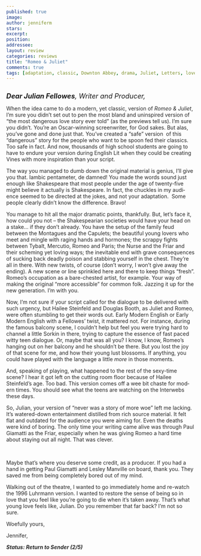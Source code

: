 ```yaml
---
published: true
image:
author: jenniferm 
stars: 
excerpt: 
position: 
addressee: 
layout: review
categories: reviews
title: "Romeo & Juliet"
comments: true
tags: [adaptation, classic, Downton Abbey, drama, Juliet, Letters, love, romance, Romeo]
---
```

<div><p><span class="full-image-block ssNonEditable"><span><a href="/letters/2013/10/14/romeo-juliet.html"><img src="http://static.squarespace.com/static/5005f6bcc4aa41161b33e89e/5329cf1fe4b07c068ebf74de/5329cf1fe4b07c068ebf78e6/1381771650453/Romeo%20and%20Juliet.jpg" alt="" /></a></span></span></p>
<p class="Default"><em><span style="font-size:130%;"><strong>Dear Julian Fellowes</strong>, Writer and Producer,</span></em></p>
<p class="Default"><span style="color:#262626;" lang="EN-CA">When the idea came to do a modern, yet classic, version of <em>Romeo &amp; Juliet</em>, I&#8217;m sure you didn&#8217;t set out to pen the most bland and uninspired version of &ldquo;the most dangerous love story ever told&rdquo; (as the previews tell us). I&#8217;m sure you didn&#8217;t. You&#8217;re an Oscar-winning screenwriter, for God sakes. But alas, you&#8217;ve gone and done just that. You&rsquo;ve created a &ldquo;safe&rdquo; version&nbsp; of this &ldquo;dangerous&rdquo; story for the people who want to be spoon fed their classics. Too safe in fact. And now, thousands of high school students are going to have to endure your version during English Lit when they could be creating Vines with more inspiration than your script.</span></p>
<p class="Default"><span style="color:#262626;" lang="EN-CA">The way you managed to dumb down the original material is genius, I&#8217;ll give you that. Iambic pentameter, de damned! You made the words sound just enough like Shakespeare that most people under the age of twenty-five might believe it actually is Shakespeare. In fact, the chuckles in my audience seemed to be directed at the jokes, and not your adaptation. &nbsp;Some people clearly didn&rsquo;t know the difference. Bravo!</span></p>
<p class="Default"><span style="color:#262626;" lang="EN-CA">You manage to hit all the major dramatic points, thankfully. But, let&#8217;s face it, how could you not &ndash; the Shakespearian societies would have your head on a stake&#8230; if they don&#8217;t already. You have the setup of the family feud between the Montagues and the Capulets; the beautiful young lovers who meet and mingle with raging hands and hormones; the scrappy fights between Tybalt, Mercutio, Romeo and Paris; the Nurse and the Friar and their scheming yet loving ways; the inevitable end with grave consequences of sucking back deadly poison and stabbing yourself in the chest. They&#8217;re all in there. With new twists, of course (don&#8217;t worry, I won&#8217;t give away the ending). A new scene or line sprinkled here and there to keep things &ldquo;fresh&rdquo;. Romeo&#8217;s occupation as a bare-chested artist, for example. Your way of making the original &ldquo;more accessible&rdquo; for common folk. Jazzing it up for the new generation. I&#8217;m with you.</span></p>
<p class="Default"><span style="color:#262626;" lang="EN-CA">Now, I&#8217;m not sure if your script called for the dialogue to be delivered with such urgency, but Hailee Steinfeld and Douglas Booth, as Juliet and Romeo, were often stumbling to get their words out. Early Modern English or Early Modern English with a Fellowes&#8217; twist, it mattered not. For instance, during the famous balcony scene, I couldn&#8217;t help but feel you were trying hard to channel a little Sorkin in there, trying to capture the essence of fast paced witty teen dialogue. Or, maybe that was all you? I know, I know, Romeo&#8217;s hanging out on her balcony and he shouldn&#8217;t be there. But you lost the joy of that scene for me, and how their young lust blossoms. If anything, you could have played with the language a little <em>more</em> in those moments.</span></p>
<p><span style="color:#262626;" lang="EN-CA">And, speaking of playing, what happened to the rest of the sexy-time scene? I hear it got left on the cutting room floor because of Hailee Steinfeld&#8217;s age. Too bad. This version comes off a wee bit chaste for modern times. You should see what the teens are watching on the Interwebs these days.</span></p>
<p class="Default"><span style="color:#262626;" lang="EN-CA">So, Julian, your version of &ldquo;never was a story of more woe&rdquo; left me lacking. It&#8217;s watered-down entertainment distilled from rich source material. It felt flat and outdated for the audience you were aiming for. Even the deaths were kind of boring. The only time your writing came alive was through Paul Giamatti as the Friar, especially when he was giving Romeo a hard time about staying out all night. That was clever.</span></p>
<p class="Default"><span style="color:#262626;" lang="EN-CA">&nbsp;</span></p>
<p class="Default"><span style="color:#262626;" lang="EN-CA">Maybe that&rsquo;s where you deserve some credit, as a producer. If you had a hand in getting Paul Giamatti and Lesley Manville on board, thank you. They saved me from being completely bored out of my mind.</span></p>
<p class="Default"><span style="color:#262626;" lang="EN-CA">Walking out of the theatre, I wanted to go immediately home and re-watch the 1996 Luhrmann version. I wanted to restore the sense of being so in love that you feel like you&#8217;re going to die when it&#8217;s taken away. That&#8217;s what young love feels like, Julian. Do you remember that far back? I&#8217;m not so sure.</span></p>
<p class="Default"><span style="color:#262626;" lang="EN-CA">Woefully yours,</span></p>
<p class="Default"><span style="color:#262626;" lang="EN-CA">Jennifer,</span></p>
<p class="Default"><strong><em><span style="color:#262626;" lang="EN-CA">Status: Return to Sender (2/5)</span></em></strong></p></div>
